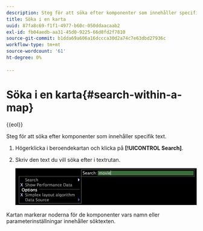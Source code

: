 ```yaml
---
description: Steg för att söka efter komponenter som innehåller specifik text.
title: Söka i en karta
uuid: 87fa8c69-f1f1-4977-b60c-050ddaacaab2
exl-id: fb04aedb-aa31-45d0-9225-66d8fd2f7810
source-git-commit: b1dda69a606a16dccca30d2a74c7e63dbd27936c
workflow-type: tm+mt
source-wordcount: '61'
ht-degree: 0%

---
```


# Söka i en karta{#search-within-a-map}

{{eol}}

Steg för att söka efter komponenter som innehåller specifik text.

1. Högerklicka i beroendekartan och klicka på **[!UICONTROL Search]**.
1. Skriv den text du vill söka efter i textrutan.

   ![Steginformation](assets/vis_DependencyMap_Search.png)

Kartan markerar noderna för de komponenter vars namn eller parameterinställningar innehåller söktexten.
